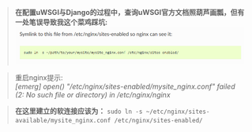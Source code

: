> **在配置uWSGI与Django的过程中，查询uWSGI官方文档照葫芦画瓢，但有一处笔误导致我这个菜鸡踩坑:**
![](img/201810121300.PNG)

>重启nginx提示:<br>
>*[emerg] open() "/etc/nginx/sites-enabled/mysite_nginx.conf" failed (2: No such file or directory) in /etc/nginx/nginx*<br>

> **在这里建立的软连接应该为：**
>`sudo ln -s ~/etc/nginx/sites-available/mysite_nginx.conf /etc/nginx/sites-enabled/`
